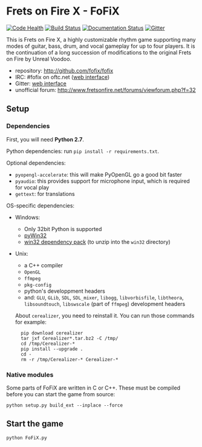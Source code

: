 Frets on Fire X - FoFiX
=======================

[![Code Health](https://landscape.io/github/fofix/fofix/master/landscape.svg?style=flat)](https://landscape.io/github/fofix/fofix/master)
[![Build Status](https://travis-ci.org/fofix/fofix.svg?branch=master)](https://travis-ci.org/fofix/fofix)
[![Documentation Status](https://readthedocs.org/projects/fofix/badge/?version=latest)](http://fofix.readthedocs.io/en/latest/?badge=latest)
[![Gitter](https://badges.gitter.im/fofix/fofix.svg)](https://gitter.im/fofix/fofix?utm_source=badge&utm_medium=badge&utm_campaign=pr-badge&utm_content=body_badge)


This is Frets on Fire X, a highly customizable rhythm game supporting many modes of guitar, bass, drum, and vocal gameplay for up to four players. It is the continuation of a long succession of modifications to the original Frets on Fire by Unreal Voodoo.

- repository: http://github.com/fofix/fofix
- IRC: #fofix on oftc.net ([web interface](https://webchat.oftc.net/))
- Gitter: [web interface](https://gitter.im/fofix/fofix)
- unofficial forum: http://www.fretsonfire.net/forums/viewforum.php?f=32


Setup
-----

### Dependencies

First, you will need **Python 2.7**.

Python dependencies: run `pip install -r requirements.txt`.

Optional dependencies:

- `pyopengl-accelerate`: this will make PyOpenGL go a good bit faster
- `pyaudio`: this provides support for microphone input, which is required for vocal play
- `gettext`: for translations

OS-specific dependencies:

- Windows:
    - Only 32bit Python is supported
    - [pyWin32](https://sourceforge.net/projects/pywin32/files/pywin32/)
    - [win32 dependency pack](https://www.dropbox.com/s/p8xv4pktq670q9i/fofix-win32-deppack-20130304-updated.zip?dl=0) (to unzip into the `win32` directory)

- Unix:
    - a C++ compiler
    - `OpenGL`
    - `ffmpeg`
    - `pkg-config`
    - python's developpment headers
    - and: `GLU`, `GLib`, `SDL`, `SDL_mixer`, `libogg`, `libvorbisfile`, `libtheora`, `libsoundtouch`, `libswscale` (part of `ffmpeg`) development headers

    About `cerealizer`, you need to reinstall it. You can run those commands for
    example:

        pip download cerealizer
        tar jxf Cerealizer*.tar.bz2 -C /tmp/
        cd /tmp/Cerealizer-*
        pip install --upgrade .
        cd -
        rm -r /tmp/Cerealizer-* Cerealizer-*


### Native modules

Some parts of FoFiX are written in C or C++. These must be compiled
before you can start the game from source:

    python setup.py build_ext --inplace --force


Start the game
--------------

    python FoFiX.py
